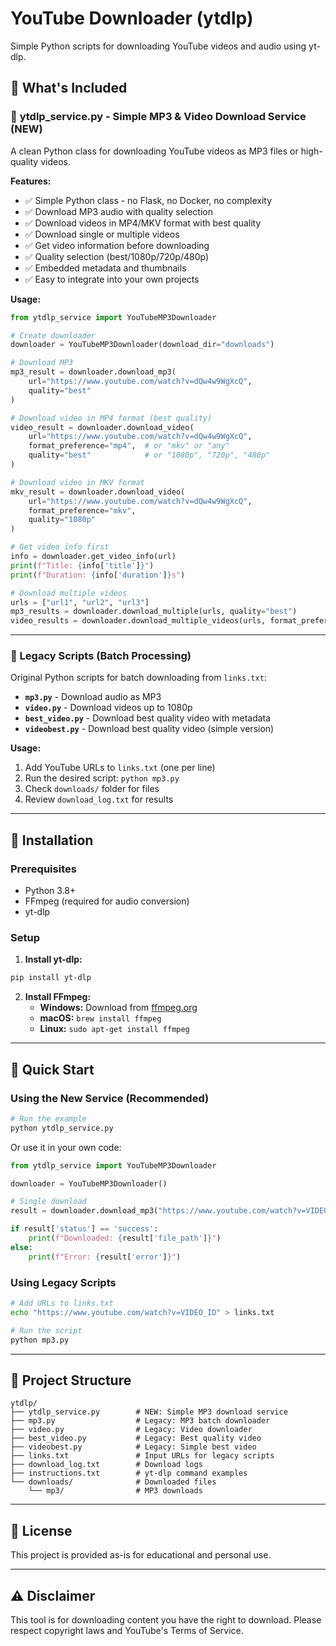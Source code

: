 # YouTube Downloader (ytdlp)

Simple Python scripts for downloading YouTube videos and audio using yt-dlp.

## 📁 What's Included

### 🎵 **ytdlp_service.py** - Simple MP3 & Video Download Service (NEW)
A clean Python class for downloading YouTube videos as MP3 files or high-quality videos.

**Features:**
- ✅ Simple Python class - no Flask, no Docker, no complexity
- ✅ Download MP3 audio with quality selection
- ✅ Download videos in MP4/MKV format with best quality
- ✅ Download single or multiple videos
- ✅ Get video information before downloading
- ✅ Quality selection (best/1080p/720p/480p)
- ✅ Embedded metadata and thumbnails
- ✅ Easy to integrate into your own projects

**Usage:**
```python
from ytdlp_service import YouTubeMP3Downloader

# Create downloader
downloader = YouTubeMP3Downloader(download_dir="downloads")

# Download MP3
mp3_result = downloader.download_mp3(
    url="https://www.youtube.com/watch?v=dQw4w9WgXcQ",
    quality="best"
)

# Download video in MP4 format (best quality)
video_result = downloader.download_video(
    url="https://www.youtube.com/watch?v=dQw4w9WgXcQ",
    format_preference="mp4",  # or "mkv" or "any"
    quality="best"            # or "1080p", "720p", "480p"
)

# Download video in MKV format
mkv_result = downloader.download_video(
    url="https://www.youtube.com/watch?v=dQw4w9WgXcQ",
    format_preference="mkv",
    quality="1080p"
)

# Get video info first
info = downloader.get_video_info(url)
print(f"Title: {info['title']}")
print(f"Duration: {info['duration']}s")

# Download multiple videos
urls = ["url1", "url2", "url3"]
mp3_results = downloader.download_multiple(urls, quality="best")
video_results = downloader.download_multiple_videos(urls, format_preference="mp4", quality="1080p")
```

---

### 📜 Legacy Scripts (Batch Processing)
Original Python scripts for batch downloading from `links.txt`:

- **`mp3.py`** - Download audio as MP3
- **`video.py`** - Download videos up to 1080p
- **`best_video.py`** - Download best quality video with metadata
- **`videobest.py`** - Download best quality video (simple version)

**Usage:**
1. Add YouTube URLs to `links.txt` (one per line)
2. Run the desired script: `python mp3.py`
3. Check `downloads/` folder for files
4. Review `download_log.txt` for results

---

## 🚀 Installation

### Prerequisites
- Python 3.8+
- FFmpeg (required for audio conversion)
- yt-dlp

### Setup

1. **Install yt-dlp:**
```bash
pip install yt-dlp
```

2. **Install FFmpeg:**
   - **Windows:** Download from [ffmpeg.org](https://ffmpeg.org/download.html)
   - **macOS:** `brew install ffmpeg`
   - **Linux:** `sudo apt-get install ffmpeg`

---

## 📖 Quick Start

### Using the New Service (Recommended)

```bash
# Run the example
python ytdlp_service.py
```

Or use it in your own code:

```python
from ytdlp_service import YouTubeMP3Downloader

downloader = YouTubeMP3Downloader()

# Single download
result = downloader.download_mp3("https://www.youtube.com/watch?v=VIDEO_ID")

if result['status'] == 'success':
    print(f"Downloaded: {result['file_path']}")
else:
    print(f"Error: {result['error']}")
```

### Using Legacy Scripts

```bash
# Add URLs to links.txt
echo "https://www.youtube.com/watch?v=VIDEO_ID" > links.txt

# Run the script
python mp3.py
```

---

## 📂 Project Structure

```
ytdlp/
├── ytdlp_service.py        # NEW: Simple MP3 download service
├── mp3.py                  # Legacy: MP3 batch downloader
├── video.py                # Legacy: Video downloader
├── best_video.py           # Legacy: Best quality video
├── videobest.py            # Legacy: Simple best video
├── links.txt               # Input URLs for legacy scripts
├── download_log.txt        # Download logs
├── instructions.txt        # yt-dlp command examples
└── downloads/              # Downloaded files
    └── mp3/                # MP3 downloads
```

---

## 📝 License

This project is provided as-is for educational and personal use.

---

## ⚠️ Disclaimer

This tool is for downloading content you have the right to download. Please respect copyright laws and YouTube's Terms of Service.
